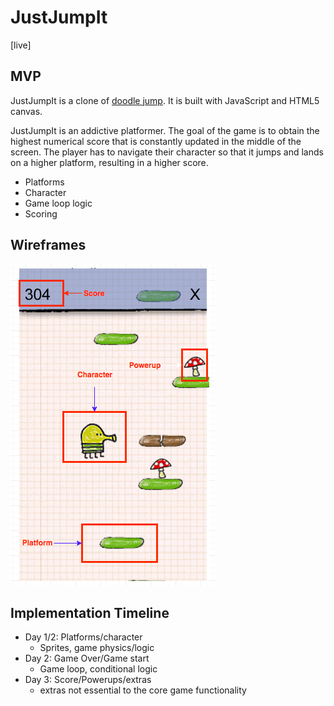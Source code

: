 # JustJumpIt

[live]

## MVP
JustJumpIt is a clone of [doodle jump](http://doodlejump.org/). It is built with JavaScript and HTML5 canvas.

JustJumpIt is an addictive platformer. The goal of the game is to obtain the highest numerical score that is constantly updated in the middle of the screen. The player has to navigate their character so that it jumps and lands on a higher platform, resulting in a higher score.

- Platforms
- Character
- Game loop logic
- Scoring


## Wireframes

![wireframe](https://github.com/kingsleyliao/JustJumpIt/blob/master/images/wireframe.png)

## Implementation Timeline

- Day 1/2: Platforms/character
  - Sprites, game physics/logic
- Day 2: Game Over/Game start
  - Game loop, conditional logic
- Day 3: Score/Powerups/extras
  - extras not essential to the core game functionality
